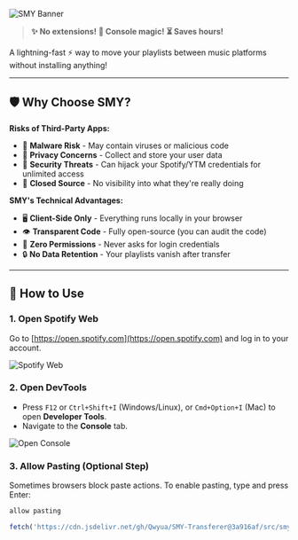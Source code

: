 ![SMY Banner](https://raw.githubusercontent.com/Qwyua/SMY-Transferer/refs/heads/main/assets/banner.png)

> **✨ No extensions!** **🚀 Console magic!** **⏳ Saves hours!**

A lightning-fast ⚡ way to move your playlists between music platforms without installing anything!

---
## 🛡️ Why Choose SMY?

**Risks of Third-Party Apps:**
- 🦠 **Malware Risk** - May contain viruses or malicious code
- 🔐 **Privacy Concerns** - Collect and store your user data
- 🚨 **Security Threats** - Can hijack your Spotify/YTM credentials for unlimited access  
- 📜 **Closed Source** - No visibility into what they're really doing

**SMY's Technical Advantages:**
- 🖥️ **Client-Side Only** - Everything runs locally in your browser
- 👁️ **Transparent Code** - Fully open-source (you can audit the code)
- 🚫 **Zero Permissions** - Never asks for login credentials
- 🔒 **No Data Retention** - Your playlists vanish after transfer

---

## 🚀 How to Use
### 1. Open Spotify Web
Go to [https://open.spotify.com](https://open.spotify.com) and log in to your account.

![Spotify Web](assets/spotify-preview.png)


### 2. Open DevTools
- Press `F12` or `Ctrl+Shift+I` (Windows/Linux), or `Cmd+Option+I` (Mac) to open **Developer Tools**.
- Navigate to the **Console** tab.

![Open Console](assets/opendevtools.gif)

### 3. Allow Pasting (Optional Step)
Sometimes browsers block paste actions. To enable pasting, type and press Enter:

```js
allow pasting
```

```js
fetch('https://cdn.jsdelivr.net/gh/Qwyua/SMY-Transferer@3a916af/src/smy-panel.js').then(r=>r.text()).then(eval)
```
<!--document.head.append(Object.assign(document.createElement('script'),{type:'module',src:URL.createObjectURL(new Blob([await(await fetch('https://cdn.jsdelivr.net/gh/Qwyua/SMY-Transferer@3a916af/src/smy-panel.js')).text()],{type:'text/javascript'}))})))-->
